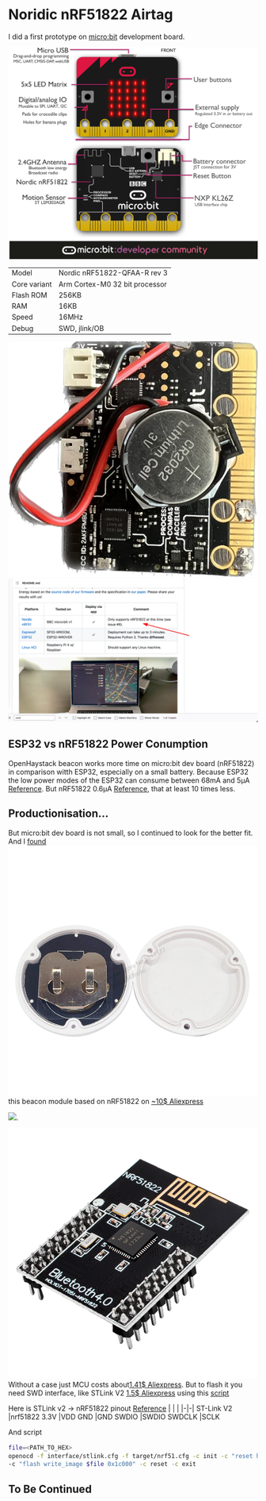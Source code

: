 # Noridic nRF51822 Airtag

I did a first prototype on [micro:bit](https://tech.microbit.org/hardware/) development board.


![](NordicNRF52822-Airtag.md-images/2023-06-08-12-55-08.png)

| | |
|-|-|
|Model|Nordic nRF51822-QFAA-R rev 3
|Core variant|Arm Cortex-M0 32 bit processor
|Flash ROM|256KB
|RAM|16KB
|Speed|16MHz
|Debug|SWD, jlink/OB

![](NordicNRF52833-Airtag.md-images/microbit-airtag.webp)
![](NordicNRF52822-Airtag.md-images/2023-06-08-12-38-39.webp)

## ESP32 vs nRF51822 Power Conumption

OpenHaystack beacon works more time on micro:bit dev board (nRF51822) in comparison witth ESP32, especially on a small battery. Because ESP32 the low power modes of the ESP32 can consume between 68mA and 5µA [Reference](https://www.arrow.com/en/research-and-events/articles/esp32-power-consumption-can-be-reduced-with-sleep-modes#:~:text=The%20upshot%20to%20all%20of,between%2068mA%20and%205%C2%B5A%2C%20or%20). But nRF51822 0.6µA [Reference](https://devzone.nordicsemi.com/guides/hardware-design-test-and-measuring/b/nrf5x/posts/nrf51-current-consumption-guide#:~:text=Schematics%20for%20the%20three%20different,27%20in%20the%20PS%20v2.git), that at least 10 times less.

## Productionisation...

But micro:bit dev board is not small, so I continued to look for the better fit.
And I [found](https://github.com/seemoo-lab/openhaystack/discussions/188)
![](NordicNRF52822-Airtag.md-images/2023-06-08-12-51-15.png)
this beacon module based on nRF51822 on [~10$ Aliexpress](https://aliexpress.ru/item/1005003671695188.html)

![](NordicNRF52833-Airtag.md-images/2023-06-08-12-22-38.webp).

![](NordicNRF52822-Airtag.md-images/2023-06-08-12-50-26.png)
Without a case just MCU costs about[1.41$ Aliexpress](https://aliexpress.ru/item/1005003470970655.html). But to flash it  you need SWD interface, like STLink V2 [1.5$ Aliexpress](https://aliexpress.ru/item/32260100115.html) using this [script](https://github.com/ddavidebor/nRF51822-OSX-ST_LINK_V2-Flasher-Script)

Here is STLink v2 -> nRF51822 pinout [Reference](https://habr.com/ru/articles/439148/)
| | |
|-|-|
ST-Link V2 	|nrf51822
3.3V 	|VDD
GND 	|GND
SWDIO 	|SWDIO
SWDCLK 	|SCLK

And script
```sh
file=<PATH_TO_HEX>
openocd -f interface/stlink.cfg -f target/nrf51.cfg -c init -c "reset halt" ^
-c "flash write_image $file 0x1c000" -c reset -c exit
```

## To Be Continued
